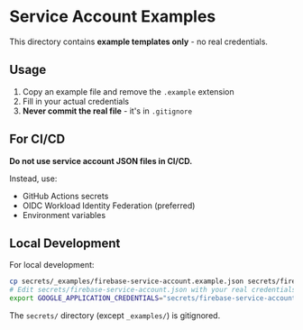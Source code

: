 # Service Account Examples

This directory contains **example templates only** - no real credentials.

## Usage

1. Copy an example file and remove the `.example` extension
2. Fill in your actual credentials
3. **Never commit the real file** - it's in `.gitignore`

## For CI/CD

**Do not use service account JSON files in CI/CD.**

Instead, use:
- GitHub Actions secrets
- OIDC Workload Identity Federation (preferred)
- Environment variables

## Local Development

For local development:

```bash
cp secrets/_examples/firebase-service-account.example.json secrets/firebase-service-account.json
# Edit secrets/firebase-service-account.json with your real credentials
export GOOGLE_APPLICATION_CREDENTIALS="secrets/firebase-service-account.json"
```

The `secrets/` directory (except `_examples/`) is gitignored.
